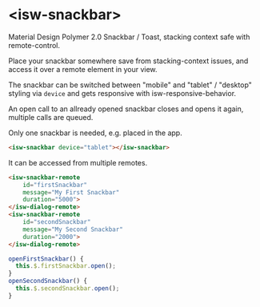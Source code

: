 # \<isw-snackbar\>

Material Design Polymer 2.0 Snackbar / Toast, stacking context safe with remote-control.

Place your snackbar somewhere save from stacking-context issues, and access it over a remote element in your view.

The snackbar can be switched between "mobile" and "tablet" / "desktop" styling via `device` and gets responsive with isw-responsive-behavior.

An open call to an allready opened snackbar closes and opens it again, multiple calls are queued.

Only one snackbar is needed, e.g. placed in the app.

```html
<isw-snackbar device="tablet"></isw-snackbar>
```

It can be accessed from multiple remotes. 

```html
<isw-snackbar-remote
    id="firstSnackbar"
    message="My First Snackbar"
    duration="5000">
</isw-dialog-remote>
<isw-snackbar-remote
    id="secondSnackbar"
    message="My Second Snackbar"
    duration="2000">
</isw-dialog-remote>
```

```javascript
openFirstSnackbar() {
  this.$.firstSnackbar.open();
}
openSecondSnackbar() {
  this.$.secondSnackbar.open();
}
```
